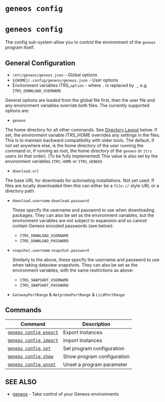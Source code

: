 # `geneos config`

# `geneos config`

The config sub-system allow you to control the environment of the `geneos` program itself.

## General Configuration

* `/etc/geneos/geneos.json` - Global options
* `${HOME}/.config/geneos/geneos.json` - User options
* Environment variables ITRS_`option` - where `.` is replaced by `_`, e.g. `ITRS_DOWNLOAD_USERNAME`

General options are loaded from the global file first, then the user file and any environment variables override both files. The currently supported options are:

* `geneos`

The home directory for all other commands. See [Directory Layout](#directory-layout) below. If set, the environment variable ITRS_HOME overrides any settings in the files. This is to maintain backward compatibility with older tools. The default, if not set anywhere else, is the home directory of the user running the command or, if running as root, the home directory of the `geneos` or `itrs` users (in that order). (To be fully implemented) This value is also set by the environment variables `ITRS_HOME` or `ITRS_GENEOS`

* `download.url`

The base URL for downloads for automating installations. Not yet used. If files are locally downloaded then this can either be a `file://` style URL or a directory path.

* `download.username` `download.password`

  These specify the username and password to use when downloading packages. They can also be set as the environment variables, but the environment variables are not subject to expansion and so cannot contain Geneos encoded passwords (see below):

    * `ITRS_DOWNLOAD_USERNAME`
    * `ITRS_DOWNLOAD_PASSWORD`

* `snapshot.username` `snapshot.password`

  Similarly to the above, these specify the username and password to use when taking dataview snapshots. They can also be set as the environment variables, with the same restrictions as above:

    * `ITRS_SNAPSHOT_USERNAME`
    * `ITRS_SNAPSHOT_PASSWORD`

* `GatewayPortRange` & `NetprobePortRange` & `LicdPortRange`


## Commands

| Command | Description |
|-------|-------|
| [`geneos config export`](geneos_config_export.md)	 | Export Instances |
| [`geneos config import`](geneos_config_import.md)	 | import Instances |
| [`geneos config set`](geneos_config_set.md)	 | Set program configuration |
| [`geneos config show`](geneos_config_show.md)	 | Show program configuration |
| [`geneos config unset`](geneos_config_unset.md)	 | Unset a program parameter |

## SEE ALSO

* [geneos](geneos.md)	 - Take control of your Geneos environments
